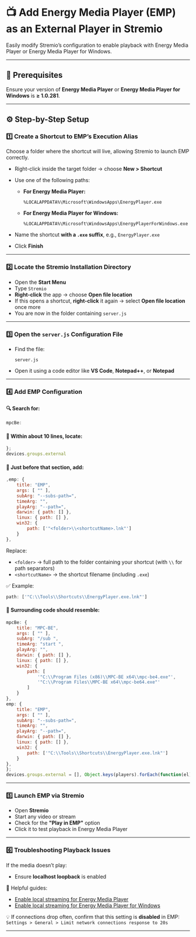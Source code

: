# 📺 Add Energy Media Player (EMP) as an External Player in Stremio

Easily modify Stremio’s configuration to enable playback with Energy Media Player or Energy Media Player for Windows.

---

## 🧰 Prerequisites

Ensure your version of **Energy Media Player** or **Energy Media Player for Windows** is **≥ 1.0.281**.

---

## ⚙️ Step-by-Step Setup

### 1️⃣ Create a Shortcut to EMP’s Execution Alias

Choose a folder where the shortcut will live, allowing Stremio to launch EMP correctly.

- Right-click inside the target folder → choose **New > Shortcut**
- Use one of the following paths:

  - **For Energy Media Player:**
    ```text
    %LOCALAPPDATA%\Microsoft\WindowsApps\EnergyPlayer.exe
    ```

  - **For Energy Media Player for Windows:**
    ```text
    %LOCALAPPDATA%\Microsoft\WindowsApps\EnergyPlayerForWindows.exe
    ```

- Name the shortcut **with a `.exe` suffix**, e.g., `EnergyPlayer.exe`
- Click **Finish**

---

### 2️⃣ Locate the Stremio Installation Directory

- Open the **Start Menu**
- Type `Stremio`
- **Right-click** the app → choose **Open file location**
- If this opens a shortcut, **right-click** it again → select **Open file location** once more
- You are now in the folder containing `server.js`

---

### 3️⃣ Open the `server.js` Configuration File

- Find the file:  
  ```text
  server.js
  ```
- Open it using a code editor like **VS Code**, **Notepad++**, or **Notepad**

---

### 4️⃣ Add EMP Configuration

#### 🔍 Search for:
```js
mpcBe:
```

#### 🔧 Within about 10 lines, locate:
```js
};
devices.groups.external
```

#### 🧩 Just **before** that section, add:

```js
,emp: {
    title: "EMP",
    args: [ "" ],
    subArg: "--subs-path=",
    timeArg: "",
    playArg: "--path=",
    darwin: { path: [] },
    linux: { path: [] },
    win32: {
        path: ['"<folder>\\<shortcutName>.lnk"']
    }
},
```

Replace:
- `<folder>` → full path to the folder containing your shortcut (with `\\` for path separators)
- `<shortcutName>` → the shortcut filename (including `.exe`)

✅ Example:
```js
path: ['"C:\\Tools\\Shortcuts\\EnergyPlayer.exe.lnk"']
```

#### 🧠 Surrounding code should resemble:

```js
mpcBe: {
    title: "MPC-BE",
    args: [ "" ],
    subArg: "/sub ",
    timeArg: "start ",
    playArg: "",
    darwin: { path: [] },
    linux: { path: [] },
    win32: {
        path: [
            '"C:\\Program Files (x86)\\MPC-BE x64\\mpc-be4.exe"',
            '"C:\\Program Files\\MPC-BE x64\\mpc-be64.exe"'
        ]
    }
},
emp: {
    title: "EMP",
    args: [ "" ],
    subArg: "--subs-path=",
    timeArg: "",
    playArg: "--path=",
    darwin: { path: [] },
    linux: { path: [] },
    win32: {
        path: ['"C:\\Tools\\Shortcuts\\EnergyPlayer.exe.lnk"']
    }
},
};
devices.groups.external = [], Object.keys(players).forEach(function(el) {
```

---

### 5️⃣ Launch EMP via Stremio

- Open **Stremio**
- Start any video or stream
- Check for the **"Play in EMP"** option
- Click it to test playback in Energy Media Player

---

### 6️⃣ Troubleshooting Playback Issues

If the media doesn’t play:
- Ensure **localhost loopback** is enabled

📎 Helpful guides:
- [Enable local streaming for Energy Media Player](https://github.com/IDimitrovDev/Energy-Media-Player/blob/master/Enable%20localhost%20streaming%20-%20Energy%20Media%20Player.md)
- [Enable local streaming for Energy Media Player for Windows](https://github.com/IDimitrovDev/Energy-Media-Player/blob/master/Enable%20localhost%20streaming%20-%20Energy%20Media%20Player%20for%20Windows.md)

💡 If connections drop often, confirm that this setting is **disabled** in EMP:  
`Settings > General > Limit network connections response to 20s`

---